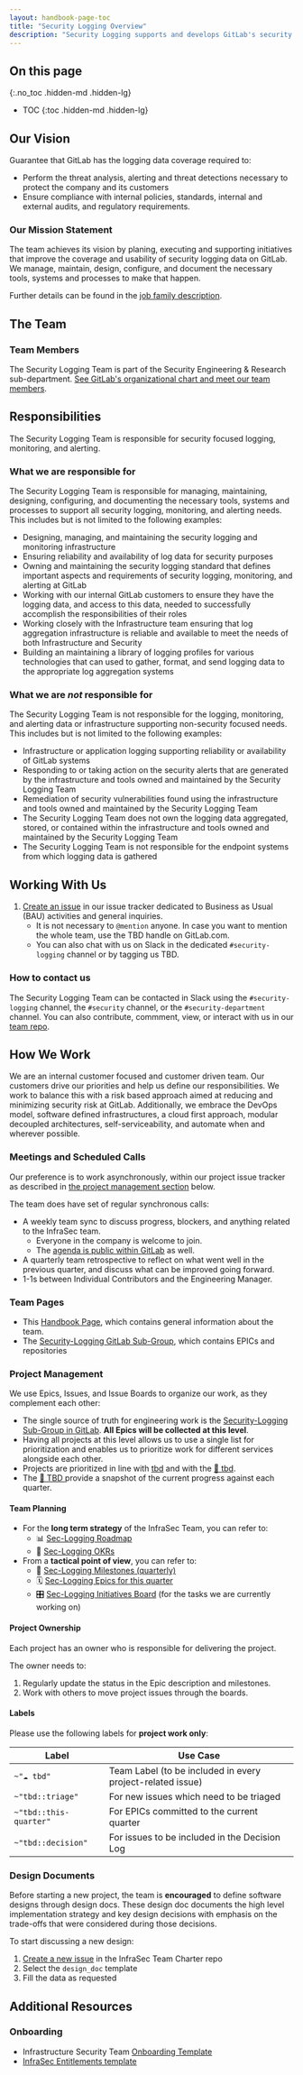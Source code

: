 ```yaml
---
layout: handbook-page-toc
title: "Security Logging Overview"
description: "Security Logging supports and develops GitLab's security log ingestion platform."
---
```


## On this page
{:.no_toc .hidden-md .hidden-lg}

- TOC
{:toc .hidden-md .hidden-lg}


## <i class="fas fa-rocket" id="biz-tech-icons"></i> Our Vision
Guarantee that GitLab has the logging data coverage required to:
*  Perform the threat analysis, alerting and threat detections necessary to protect the company and its customers
*  Ensure compliance with internal policies, standards, internal and external audits, and regulatory requirements.
### Our Mission Statement
The team achieves its vision by planing, executing and supporting initiatives
that improve the coverage and usability of security logging data on GitLab.
We manage, maintain, design, configure, and document the necessary tools,
systems and processes to make that happen.

Further details can be found in the [job family description](/job-families/security/security-logging/).
## <i class="fas fa-users" id="biz-tech-icons"></i> The Team

### Team Members
The Security Logging Team is part of the Security Engineering & Research sub-department. [See GitLab's organizational chart and meet our team members](https://comp-calculator.gitlab.net/org_chart).

## Responsibilities
The Security Logging Team is responsible for security focused logging, monitoring, and alerting.

### What we are responsible for
The Security Logging Team is responsible for managing, maintaining, designing, configuring, and documenting the necessary tools, systems and processes to support all security logging, monitoring, and alerting needs. This includes but is not limited to the following examples:
* Designing, managing, and maintaining the security logging and monitoring infrastructure
* Ensuring reliability and availability of log data for security purposes
* Owning and maintaining the security logging standard that defines important aspects and requirements of security logging, monitoring, and alerting at GitLab
* Working with our internal GitLab customers to ensure they have the logging data, and access to this data, needed to successfully accomplish the responsibilities of their roles
* Working closely with the Infrastructure team ensuring that log aggregation infrastructure is reliable and available to meet the needs of both Infrastructure and Security
* Building an maintaining a library of logging profiles for various technologies that can used to gather, format, and send logging data to the appropriate log aggregation systems

### What we are _not_ responsible for
The Security Logging Team is not responsible for the logging, monitoring, and alerting data or infrastructure supporting non-security focused needs. This includes but is not limited to the following examples:
* Infrastructure or application logging supporting reliability or availability of GitLab systems
* Responding to or taking action on the security alerts that are generated by the infrastructure and tools owned and maintained by the Security Logging Team
* Remediation of security vulnerabilities found using the infrastructure and tools owned and maintained by the Security Logging Team
* The Security Logging Team does not own the logging data aggregated, stored, or contained within the infrastructure and tools owned and maintained by the Security Logging Team
* The Security Logging Team is not responsible for the endpoint systems from which logging data is gathered


## Working With Us
1. [Create an issue](https://gitlab.com/gitlab-com/gl-security/engineering-and-research/security-logging/security-logging/-/issues) in our issue tracker dedicated to Business as Usual (BAU) activities and general inquiries.
    * It is not necessary to `@mention` anyone. In case you want to mention the whole team, use the TBD handle on GitLab.com.
    * You can also chat with us on Slack in the dedicated `#security-logging` channel or by tagging us TBD.

### How to contact us
The Security Logging Team can be contacted in Slack using the `#security-logging` channel, the `#security` channel, or the `#security-department` channel. You can also contribute, commment, view, or interact with us in our [team repo](https://gitlab.com/gitlab-com/gl-security/engineering-and-research/security-logging/security-logging).

## How We Work
We are an internal customer focused and customer driven team. Our customers drive our priorities and help us define our responsibilities. We work to balance this with a risk based approach aimed at reducing and minimizing security risk at GitLab. Additionally, we embrace the DevOps model, software defined infrastructures, a cloud first approach, modular decoupled architectures, self-serviceability, and automate when and wherever possible.

### Meetings and Scheduled Calls
Our preference is to work asynchronously, within our project issue tracker as described in [the project management section](#project-management) below.

The team does have set of regular synchronous calls:

* A weekly team sync to discuss progress, blockers, and anything related to the InfraSec team.
    * Everyone in the company is welcome to join.
    * The [agenda is public within GitLab](tbd) as well.
* A quarterly team retrospective to reflect on what went well in the previous quarter, and discuss what can be improved going forward.
* 1-1s between Individual Contributors and the Engineering Manager.

### Team Pages
* This [Handbook Page](https://about.gitlab.com/handbook/engineering/security/security-engineering-and-research/security-logging/), which contains general information about the team.
* The [Security-Logging GitLab Sub-Group](https://gitlab.com/gitlab-com/gl-security/engineering-and-research/security-logging/security-logging), which contains EPICs and repositories

### Project Management
We use Epics, Issues, and Issue Boards to organize our work, as they complement each other:

* The single source of truth for engineering work is the [Security-Logging Sub-Group in GitLab](https://gitlab.com/groups/gitlab-com/gl-security/engineering-and-research/security-logging/-/epics). **All Epics will be collected at this level**.
* Having all projects at this level allows us to use a single list for prioritization and enables us to prioritize
work for different services alongside each other.
* Projects are prioritized in line with [tbd](tbd) and with the [🎯 tbd](tbd).
* The [🎯 TBD ](tbd) provide a snapshot of the current progress against each quarter.

#### Team Planning

* For the **long term strategy** of the InfraSec Team, you can refer to:
    * 📊 [Sec-Logging Roadmap](tbd)
    * 🎯 [Sec-Logging OKRs](tbd)
* From a **tactical point of view**, you can refer to:
    * 🎯 [Sec-Logging Milestones (quarterly)](tbd)
    * 🗓 [Sec-Logging Epics for this quarter](tbd)
    * 🎛 [Sec-Logging Initiatives Board](tbd) (for the tasks we are currently working on)


#### Project Ownership
Each project has an owner who is responsible for delivering the project.

The owner needs to:
1. Regularly update the status in the Epic description and milestones.
1. Work with others to move project issues through the boards.

#### Labels

Please use the following labels for **project work only**:

| Label                       | Use Case                                                        |
| --------------------------- | --------------------------------------------------------------- |
| `~"☁️ tbd"`             | Team Label (to be included in every project-related issue)      |
| `~"tbd::triage"`       | For new issues which need to be triaged                         |
| `~"tbd::this-quarter"` | For EPICs committed to the current quarter                      |
| `~"tbd::decision"`     | For issues to be included in the Decision Log                   |

### Design Documents

Before starting a new project, the team is **encouraged**
to define software designs through design docs.
These design doc documents the high level implementation strategy and key design decisions with emphasis on the trade-offs that were considered during those decisions.

To start discussing a new design:
1. [Create a new issue](https://gitlab.com/gitlab-com/gl-security/security-operations/infrastructure-security/team-charter/-/issues/new?issuable_template=design_doc) in the InfraSec Team Charter repo
1. Select the `design_doc` template
1. Fill the data as requested

## Additional Resources

### Onboarding
* Infrastructure Security Team [Onboarding Template](https://gitlab.com/gitlab-com/gl-security/security-operations/infrastructure-security/team-charter/-/blob/master/onboarding/onboarding_template.md)
* [InfraSec Entitlements template](https://gitlab.com/gitlab-com/team-member-epics/access-requests/-/blob/master/.gitlab/issue_templates/role_baseline_access_request_tasks/department_security/role_security_engineer_infrastructure_security.md)
